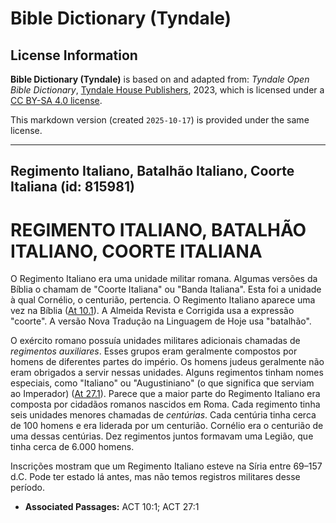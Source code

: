 # Bible Dictionary (Tyndale)

## License Information

**Bible Dictionary (Tyndale)** is based on and adapted from: _Tyndale Open Bible Dictionary_, [Tyndale House Publishers](https://tyndaleopenresources.com/), 2023, which is licensed under a [CC BY-SA 4.0 license](https://creativecommons.org/licenses/by-sa/4.0/legalcode.en).

This markdown version (created `2025-10-17`) is provided under the same license.



--------------------------------

## Regimento Italiano, Batalhão Italiano, Coorte Italiana (id: 815981)

REGIMENTO ITALIANO, BATALHÃO ITALIANO, COORTE ITALIANA
======================================================

O Regimento Italiano era uma unidade militar romana. Algumas versões da Bíblia o chamam de "Coorte Italiana" ou "Banda Italiana". Esta foi a unidade à qual Cornélio, o centurião, pertencia. O Regimento Italiano aparece uma vez na Bíblia ([At 10\.1](https://ref.ly/Acts10:1)). A Almeida Revista e Corrigida usa a expressão "coorte". A versão Nova Tradução na Linguagem de Hoje usa "batalhão".

O exército romano possuía unidades militares adicionais chamadas de *regimentos auxiliares*. Esses grupos eram geralmente compostos por homens de diferentes partes do império. Os homens judeus geralmente não eram obrigados a servir nessas unidades. Alguns regimentos tinham nomes especiais, como "Italiano" ou "Augustiniano" (o que significa que serviam ao Imperador) ([At 27\.1](https://ref.ly/Acts27:1)). Parece que a maior parte do Regimento Italiano era composta por cidadãos romanos nascidos em Roma. Cada regimento tinha seis unidades menores chamadas de *centúrias*. Cada centúria tinha cerca de 100 homens e era liderada por um centurião. Cornélio era o centurião de uma dessas centúrias. Dez regimentos juntos formavam uma Legião, que tinha cerca de 6\.000 homens.

Inscrições mostram que um Regimento Italiano esteve na Síria entre 69–157 d.C. Pode ter estado lá antes, mas não temos registros militares desse período.

* **Associated Passages:** ACT 10:1; ACT 27:1

